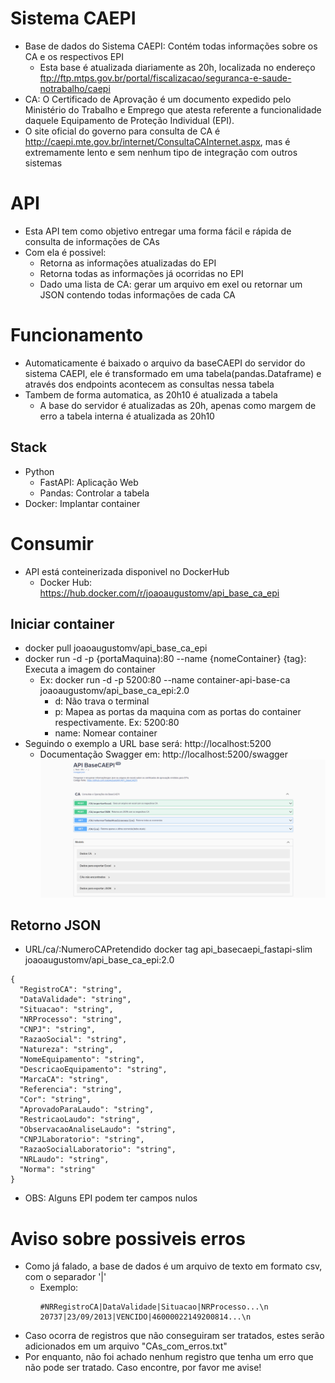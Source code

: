 #  Sistema CAEPI

- Base de dados do Sistema CAEPI: Contém todas informações sobre os CA e os respectivos EPI 
  - Esta base é atualizada diariamente as 20h, localizada no endereço ftp://ftp.mtps.gov.br/portal/fiscalizacao/seguranca-e-saude-notrabalho/caepi
- CA: O Certificado de Aprovação é um documento expedido pelo Ministério do Trabalho e Emprego que atesta referente a funcionalidade daquele Equipamento de Proteção Individual (EPI).
- O site oficial do governo para consulta de CA é http://caepi.mte.gov.br/internet/ConsultaCAInternet.aspx, mas é extremamente lento e sem nenhum tipo de integração com outros sistemas

# API
- Esta API tem como objetivo entregar uma forma fácil e rápida de consulta de informações de CAs
- Com ela é possivel:
  - Retorna as informações atualizadas do EPI 
  - Retorna todas as informações já ocorridas no EPI
  - Dado uma lista de CA: gerar um arquivo em exel ou retornar um JSON contendo todas informações de cada CA

# Funcionamento

- Automaticamente é baixado o arquivo da baseCAEPI do servidor do sistema CAEPI, ele é transformado em uma tabela(pandas.Dataframe) e através dos endpoints acontecem as consultas nessa tabela
- Tambem de forma automatica, as 20h10 é atualizada a tabela 
  - A base do servidor é atualizadas as 20h, apenas como margem de erro a tabela interna é atualizada as 20h10
  
## Stack

- Python
  - FastAPI: Aplicação Web  
  - Pandas: Controlar a tabela
- Docker: Implantar container
 
# Consumir 
 
- API está conteinerizada disponivel no DockerHub
  - Docker Hub: https://hub.docker.com/r/joaoaugustomv/api_base_ca_epi

## Iniciar container

- docker pull joaoaugustomv/api_base_ca_epi
- docker run -d -p {portaMaquina):80 --name {nomeContainer} {tag}: Executa a imagem do container
  - Ex: docker run -d -p 5200:80 --name container-api-base-ca joaoaugustomv/api_base_ca_epi:2.0
    - d: Não trava o terminal
    - p: Mapea as portas da maquina com as portas do container respectivamente. Ex: 5200:80
    - name: Nomear container
- Seguindo o exemplo a URL base será: http://localhost:5200
  - Documentação Swagger em: http://localhost:5200/swagger
  ![Documentação Swagger](https://github.com/JoaoAugustoMV/API_BaseCAEPI/blob/main/imgs/swagger.png?raw=true "Documentacao Swagger")
## Retorno JSON 
- URL/ca/:NumeroCAPretendido
docker tag api_basecaepi_fastapi-slim joaoaugustomv/api_base_ca_epi:2.0
```
{
  "RegistroCA": "string",
  "DataValidade": "string",
  "Situacao": "string",
  "NRProcesso": "string",
  "CNPJ": "string",
  "RazaoSocial": "string",
  "Natureza": "string",
  "NomeEquipamento": "string",
  "DescricaoEquipamento": "string",
  "MarcaCA": "string",
  "Referencia": "string",
  "Cor": "string",
  "AprovadoParaLaudo": "string",
  "RestricaoLaudo": "string",
  "ObservacaoAnaliseLaudo": "string",
  "CNPJLaboratorio": "string",
  "RazaoSocialLaboratorio": "string",
  "NRLaudo": "string",
  "Norma": "string"
}
```
  - OBS: Alguns EPI podem ter campos nulos

# Aviso sobre possiveis erros

- Como já falado, a base de dados é um arquivo de texto em formato csv, com o separador '|'
  - Exemplo: 
    ```
    #NRRegistroCA|DataValidade|Situacao|NRProcesso...\n
    20737|23/09/2013|VENCIDO|46000022149200814...\n
    ```
- Caso ocorra de registros que não conseguiram ser tratados, estes serão adicionados em um arquivo "CAs_com_erros.txt"
- Por enquanto, não foi achado nenhum registro que tenha um erro que não pode ser tratado. Caso encontre, por favor me avise!


